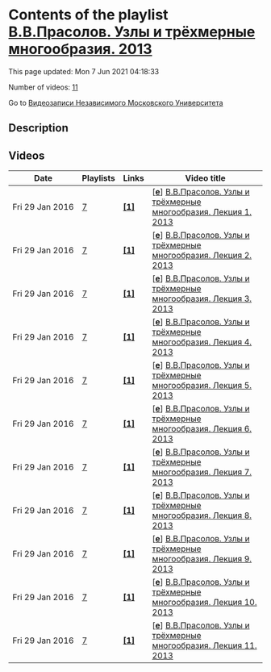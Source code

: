 # Contents of the playlist [В.В.Прасолов. Узлы и трёхмерные многообразия. 2013](https://www.youtube.com/playlist?list=PLp9ABVh6_x4Gz-2aF1IhzooHnYm23Y6V1)

This page updated: Mon 7 Jun 2021 04:18:33

Number of videos: [11](#videos)

Go to [Видеозаписи Независимого Московского Университета](../README.md)

## Description



## Videos

|Date|Playlists|Links|Video title|
|---|---|---|---|
| Fri&nbsp;29&nbsp;Jan&nbsp;2016 | [7](../playlists/7 "В.В.Прасолов. Узлы и трёхмерные многообразия. 2013") | [**[1]**](http://ium.mccme.ru/s13/prasolov-s13.html) | [[**e**](https://studio.youtube.com/video/FLSGaVc63to/edit "Edit")] [В.В.Прасолов. Узлы и трёхмерные многообразия. Лекция 1. 2013](https://www.youtube.com/watch?v=FLSGaVc63to&list=PLp9ABVh6_x4Gz-2aF1IhzooHnYm23Y6V1 "&#34;Узлы и трёхмерные многообразия&#34;. Лекция 1.&#013;Независимый Московский Университет &#013;Москва, Большой Власьевский пер., 11, 303, 7 февраля 2013, 17:30&#013;Подробнее о курсе: http://ium.mccme.ru/s13/prasolov-s13.html") |
| Fri&nbsp;29&nbsp;Jan&nbsp;2016 | [7](../playlists/7 "В.В.Прасолов. Узлы и трёхмерные многообразия. 2013") | [**[1]**](http://ium.mccme.ru/s13/prasolov-s13.html) | [[**e**](https://studio.youtube.com/video/t5QQqc7xTnk/edit "Edit")] [В.В.Прасолов. Узлы и трёхмерные многообразия. Лекция 2. 2013](https://www.youtube.com/watch?v=t5QQqc7xTnk&list=PLp9ABVh6_x4Gz-2aF1IhzooHnYm23Y6V1 "&#34;Узлы и трёхмерные многообразия&#34;. Лекция 2.&#013;Независимый Московский Университет &#013;Москва, Большой Власьевский пер., 11, 303, 14 февраля 2013, 17:30&#013;Подробнее о курсе: http://ium.mccme.ru/s13/prasolov-s13.html") |
| Fri&nbsp;29&nbsp;Jan&nbsp;2016 | [7](../playlists/7 "В.В.Прасолов. Узлы и трёхмерные многообразия. 2013") | [**[1]**](http://ium.mccme.ru/s13/prasolov-s13.html) | [[**e**](https://studio.youtube.com/video/2yJA3f-neYU/edit "Edit")] [В.В.Прасолов. Узлы и трёхмерные многообразия. Лекция 3. 2013](https://www.youtube.com/watch?v=2yJA3f-neYU&list=PLp9ABVh6_x4Gz-2aF1IhzooHnYm23Y6V1 "&#34;Узлы и трёхмерные многообразия&#34;. Лекция 3.&#013;Независимый Московский Университет &#013;Москва, Большой Власьевский пер., 11, 303, 21 февраля 2013, 17:30&#013;Подробнее о курсе: http://ium.mccme.ru/s13/prasolov-s13.html") |
| Fri&nbsp;29&nbsp;Jan&nbsp;2016 | [7](../playlists/7 "В.В.Прасолов. Узлы и трёхмерные многообразия. 2013") | [**[1]**](http://ium.mccme.ru/s13/prasolov-s13.html) | [[**e**](https://studio.youtube.com/video/NMID41TUBbE/edit "Edit")] [В.В.Прасолов. Узлы и трёхмерные многообразия. Лекция 4. 2013](https://www.youtube.com/watch?v=NMID41TUBbE&list=PLp9ABVh6_x4Gz-2aF1IhzooHnYm23Y6V1 "&#34;Узлы и трёхмерные многообразия&#34;. Лекция 4.&#013;Независимый Московский Университет &#013;Москва, Большой Власьевский пер., 11, 303, 28 февраля 2013, 17:30&#013;Подробнее о курсе: http://ium.mccme.ru/s13/prasolov-s13.html") |
| Fri&nbsp;29&nbsp;Jan&nbsp;2016 | [7](../playlists/7 "В.В.Прасолов. Узлы и трёхмерные многообразия. 2013") | [**[1]**](http://ium.mccme.ru/s13/prasolov-s13.html) | [[**e**](https://studio.youtube.com/video/naLfcEZraA4/edit "Edit")] [В.В.Прасолов. Узлы и трёхмерные многообразия. Лекция 5. 2013](https://www.youtube.com/watch?v=naLfcEZraA4&list=PLp9ABVh6_x4Gz-2aF1IhzooHnYm23Y6V1 "&#34;Узлы и трёхмерные многообразия&#34;. Лекция 5.&#013;Независимый Московский Университет &#013;Москва, Большой Власьевский пер., 11, 303, 7 марта 2013, 17:30&#013;Подробнее о курсе: http://ium.mccme.ru/s13/prasolov-s13.html") |
| Fri&nbsp;29&nbsp;Jan&nbsp;2016 | [7](../playlists/7 "В.В.Прасолов. Узлы и трёхмерные многообразия. 2013") | [**[1]**](http://ium.mccme.ru/s13/prasolov-s13.html) | [[**e**](https://studio.youtube.com/video/3PdfUFFCiVI/edit "Edit")] [В.В.Прасолов. Узлы и трёхмерные многообразия. Лекция 6. 2013](https://www.youtube.com/watch?v=3PdfUFFCiVI&list=PLp9ABVh6_x4Gz-2aF1IhzooHnYm23Y6V1 "&#34;Узлы и трёхмерные многообразия&#34;. Лекция 6.&#013;Независимый Московский Университет &#013;Москва, Большой Власьевский пер., 11, 303, 14 марта 2013, 17:30&#013;Подробнее о курсе: http://ium.mccme.ru/s13/prasolov-s13.html") |
| Fri&nbsp;29&nbsp;Jan&nbsp;2016 | [7](../playlists/7 "В.В.Прасолов. Узлы и трёхмерные многообразия. 2013") | [**[1]**](http://ium.mccme.ru/s13/prasolov-s13.html) | [[**e**](https://studio.youtube.com/video/yZ3MFkHQy44/edit "Edit")] [В.В.Прасолов. Узлы и трёхмерные многообразия. Лекция 7. 2013](https://www.youtube.com/watch?v=yZ3MFkHQy44&list=PLp9ABVh6_x4Gz-2aF1IhzooHnYm23Y6V1 "&#34;Узлы и трёхмерные многообразия&#34;. Лекция 7.&#013;Независимый Московский Университет &#013;Москва, Большой Власьевский пер., 11, 303, 21 марта 2013, 17:30&#013;Подробнее о курсе: http://ium.mccme.ru/s13/prasolov-s13.html") |
| Fri&nbsp;29&nbsp;Jan&nbsp;2016 | [7](../playlists/7 "В.В.Прасолов. Узлы и трёхмерные многообразия. 2013") | [**[1]**](http://ium.mccme.ru/s13/prasolov-s13.html) | [[**e**](https://studio.youtube.com/video/_KRr7kvb01s/edit "Edit")] [В.В.Прасолов. Узлы и трёхмерные многообразия. Лекция 8. 2013](https://www.youtube.com/watch?v=_KRr7kvb01s&list=PLp9ABVh6_x4Gz-2aF1IhzooHnYm23Y6V1 "&#34;Узлы и трёхмерные многообразия&#34;. Лекция 8.&#013;Независимый Московский Университет &#013;Москва, Большой Власьевский пер., 11, 303, 28 марта 2013, 17:30&#013;Подробнее о курсе: http://ium.mccme.ru/s13/prasolov-s13.html") |
| Fri&nbsp;29&nbsp;Jan&nbsp;2016 | [7](../playlists/7 "В.В.Прасолов. Узлы и трёхмерные многообразия. 2013") | [**[1]**](http://ium.mccme.ru/s13/prasolov-s13.html) | [[**e**](https://studio.youtube.com/video/SdmQugfqsaw/edit "Edit")] [В.В.Прасолов. Узлы и трёхмерные многообразия. Лекция 9. 2013](https://www.youtube.com/watch?v=SdmQugfqsaw&list=PLp9ABVh6_x4Gz-2aF1IhzooHnYm23Y6V1 "&#34;Узлы и трёхмерные многообразия&#34;. Лекция 9.&#013;Независимый Московский Университет &#013;Москва, Большой Власьевский пер., 11, 303, 4 апреля 2013, 17:30&#013;Подробнее о курсе: http://ium.mccme.ru/s13/prasolov-s13.html") |
| Fri&nbsp;29&nbsp;Jan&nbsp;2016 | [7](../playlists/7 "В.В.Прасолов. Узлы и трёхмерные многообразия. 2013") | [**[1]**](http://ium.mccme.ru/s13/prasolov-s13.html) | [[**e**](https://studio.youtube.com/video/5t7Akj6w_bs/edit "Edit")] [В.В.Прасолов. Узлы и трёхмерные многообразия. Лекция 10. 2013](https://www.youtube.com/watch?v=5t7Akj6w_bs&list=PLp9ABVh6_x4Gz-2aF1IhzooHnYm23Y6V1 "&#34;Узлы и трёхмерные многообразия&#34;. Лекция 10.&#013;Независимый Московский Университет &#013;Москва, Большой Власьевский пер., 11, 303, 11 апреля 2013, 17:30&#013;Подробнее о курсе: http://ium.mccme.ru/s13/prasolov-s13.html") |
| Fri&nbsp;29&nbsp;Jan&nbsp;2016 | [7](../playlists/7 "В.В.Прасолов. Узлы и трёхмерные многообразия. 2013") | [**[1]**](http://ium.mccme.ru/s13/prasolov-s13.html) | [[**e**](https://studio.youtube.com/video/tVNHByJvuQQ/edit "Edit")] [В.В.Прасолов. Узлы и трёхмерные многообразия. Лекция 11. 2013](https://www.youtube.com/watch?v=tVNHByJvuQQ&list=PLp9ABVh6_x4Gz-2aF1IhzooHnYm23Y6V1 "&#34;Узлы и трёхмерные многообразия&#34;. Лекция 11.&#013;Независимый Московский Университет &#013;Москва, Большой Власьевский пер., 11, 303, 18 апреля 2013, 17:30&#013;Подробнее о курсе: http://ium.mccme.ru/s13/prasolov-s13.html") |
